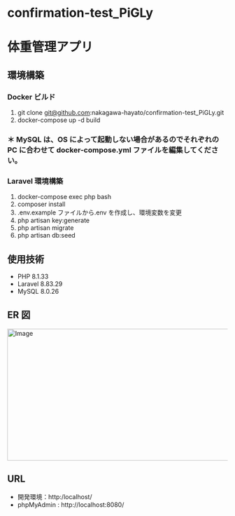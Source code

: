 # confirmation-test_PiGLy

# 体重管理アプリ

## 環境構築

### Docker ビルド

1. git clone git@github.com:nakagawa-hayato/confirmation-test_PiGLy.git
2. docker-compose up -d build

### ＊ MySQL は、OS によって起動しない場合があるのでそれぞれの PC に合わせて docker-compose.yml ファイルを編集してください。

### Laravel 環境構築

1. docker-compose exec php bash
2. composer install
3. .env.example ファイルから.env を作成し、環境変数を変更
4. php artisan key:generate
5. php artisan migrate
6. php artisan db:seed

## 使用技術

- PHP 8.1.33
- Laravel 8.83.29
- MySQL 8.0.26

## ER 図

<img width="761" height="301" alt="Image" src="https://github.com/user-attachments/assets/0e5f5e7c-7c5b-43c5-9553-7b8735abf16d" />

## URL

- 開発環境：http:/localhost/
- phpMyAdmin : http://localhost:8080/
